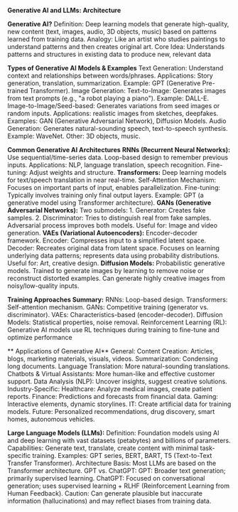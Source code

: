 **Generative AI and LLMs: Architecture**

**Generative AI?**
Definition: Deep learning models that generate high-quality, new content (text, images, audio, 3D objects, music) based on patterns learned from training data.
Analogy: Like an artist who studies paintings to understand patterns and then creates original art.
Core Idea: Understands patterns and structures in existing data to produce new, relevant data

**Types of Generative AI Models & Examples**
Text Generation: Understand context and relationships between words/phrases.
Applications: Story generation, translation, summarization.
Example: GPT (Generative Pre-trained Transformer).
Image Generation: Text-to-Image: Generates images from text prompts (e.g., "a robot playing a piano").
Example: DALL-E.
Image-to-Image/Seed-based: Generates variations from seed images or random inputs.
Applications: realistic images from sketches, deepfakes.
Examples: GAN (Generative Adversarial Network), Diffusion Models.
Audio Generation: Generates natural-sounding speech, text-to-speech synthesis.
Example: WaveNet.
Other: 3D objects, music.


**Common Generative AI Architectures**
**RNNs (Recurrent Neural Networks):** Use sequential/time-series data. Loop-based design to remember previous inputs.
Applications: NLP, language translation, speech recognition. Fine-tuning: Adjust weights and structure.
**Transformers:** Deep learning models for text/speech translation in near real-time. Self-Attention Mechanism: Focuses on important parts of input, enables parallelization.
Fine-tuning: Typically involves training only final output layers. Example: GPT (a generative model using Transformer architecture).
**GANs (Generative Adversarial Networks):** Two submodels: 1. Generator: Creates fake samples. 2. Discriminator: Tries to distinguish real from fake samples.
Adversarial process improves both models. Useful for: Image and video generation.
**VAEs (Variational Autoencoders):** Encoder-decoder framework.
Encoder: Compresses input to a simplified latent space.
Decoder: Recreates original data from latent space.
Focuses on learning underlying data patterns; represents data using probability distributions.
Useful for: Art, creative design.
**Diffusion Models:** Probabilistic generative models.
Trained to generate images by learning to remove noise or reconstruct distorted examples.
Can generate highly creative images from noisy/low-quality inputs.

**Training Approaches Summary:**
RNNs: Loop-based design.
Transformers: Self-attention mechanism.
GANs: Competitive training (generator vs. discriminator).
VAEs: Characteristics-based (encoder-decoder).
Diffusion Models: Statistical properties, noise removal.
Reinforcement Learning (RL): Generative AI models use RL techniques during training to fine-tune and optimize performance

** Applications of Generative AI**
General:
Content Creation: Articles, blogs, marketing materials, visuals, videos.
Summarization: Condensing long documents.
Language Translation: More natural-sounding translations.
Chatbots & Virtual Assistants: More human-like and effective customer support.
Data Analysis (NLP): Uncover insights, suggest creative solutions.
Industry-Specific:
Healthcare: Analyze medical images, create patient reports.
Finance: Predictions and forecasts from financial data.
Gaming: Interactive elements, dynamic storylines.
IT: Create artificial data for training models.
Future: Personalized recommendations, drug discovery, smart homes, autonomous vehicles. 

**Large Language Models (LLMs):**
Definition: Foundation models using AI and deep learning with vast datasets (petabytes) and billions of parameters.
Capabilities: Generate text, translate, create content with minimal task-specific training.
Examples: GPT series, BERT, BART, T5 (Text-to-Text Transfer Transformer).
Architecture Basis: Most LLMs are based on the Transformer architecture.
GPT vs. ChatGPT:
GPT: Broader text generation; primarily supervised learning.
ChatGPT: Focused on conversational generation; uses supervised learning + RLHF (Reinforcement Learning from Human Feedback).
Caution: Can generate plausible but inaccurate information (hallucinations) and may reflect biases from training data.




